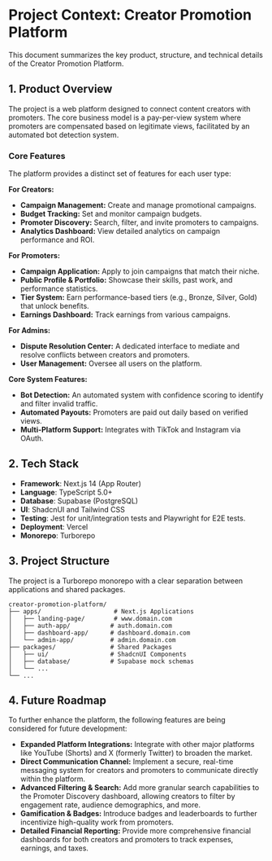 # Project Context: Creator Promotion Platform

This document summarizes the key product, structure, and technical details of the Creator Promotion Platform.

## 1. Product Overview

The project is a web platform designed to connect content creators with promoters. The core business model is a pay-per-view system where promoters are compensated based on legitimate views, facilitated by an automated bot detection system.

### Core Features

The platform provides a distinct set of features for each user type:

**For Creators:**

- **Campaign Management:** Create and manage promotional campaigns.
- **Budget Tracking:** Set and monitor campaign budgets.
- **Promoter Discovery:** Search, filter, and invite promoters to campaigns.
- **Analytics Dashboard:** View detailed analytics on campaign performance and ROI.

**For Promoters:**

- **Campaign Application:** Apply to join campaigns that match their niche.
- **Public Profile & Portfolio:** Showcase their skills, past work, and performance statistics.
- **Tier System:** Earn performance-based tiers (e.g., Bronze, Silver, Gold) that unlock benefits.
- **Earnings Dashboard:** Track earnings from various campaigns.

**For Admins:**

- **Dispute Resolution Center:** A dedicated interface to mediate and resolve conflicts between creators and promoters.
- **User Management:** Oversee all users on the platform.

**Core System Features:**

- **Bot Detection:** An automated system with confidence scoring to identify and filter invalid traffic.
- **Automated Payouts:** Promoters are paid out daily based on verified views.
- **Multi-Platform Support:** Integrates with TikTok and Instagram via OAuth.

## 2. Tech Stack

- **Framework**: Next.js 14 (App Router)
- **Language**: TypeScript 5.0+
- **Database**: Supabase (PostgreSQL)
- **UI**: ShadcnUI and Tailwind CSS
- **Testing**: Jest for unit/integration tests and Playwright for E2E tests.
- **Deployment**: Vercel
- **Monorepo**: Turborepo

## 3. Project Structure

The project is a Turborepo monorepo with a clear separation between applications and shared packages.

```
creator-promotion-platform/
├── apps/                    # Next.js Applications
│   ├── landing-page/        # www.domain.com
│   ├── auth-app/           # auth.domain.com
│   ├── dashboard-app/      # dashboard.domain.com
│   └── admin-app/          # admin.domain.com
├── packages/               # Shared Packages
│   ├── ui/                 # ShadcnUI Components
│   ├── database/           # Supabase mock schemas
│   └── ...
└── ...
```

## 4. Future Roadmap

To further enhance the platform, the following features are being considered for future development:

- **Expanded Platform Integrations:** Integrate with other major platforms like YouTube (Shorts) and X (formerly Twitter) to broaden the market.
- **Direct Communication Channel:** Implement a secure, real-time messaging system for creators and promoters to communicate directly within the platform.
- **Advanced Filtering & Search:** Add more granular search capabilities to the Promoter Discovery dashboard, allowing creators to filter by engagement rate, audience demographics, and more.
- **Gamification & Badges:** Introduce badges and leaderboards to further incentivize high-quality work from promoters.
- **Detailed Financial Reporting:** Provide more comprehensive financial dashboards for both creators and promoters to track expenses, earnings, and taxes.
